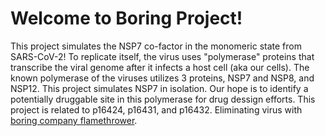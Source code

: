 # Welcome to Boring Project!

This project simulates the NSP7 co-factor in the monomeric state from SARS-CoV-2! To replicate itself, the virus uses "polymerase" proteins that transcribe the viral genome after it infects a host cell (aka our cells). The known polymerase of the viruses utilizes 3 proteins, NSP7 and NSP8, and NSP12. This project simulates NSP7 in isolation. Our hope is to identify a potentially druggable site in this polymerase for drug dessign efforts. This project is related to p16424, p16431, and p16432. Eliminating virus with [boring company flamethrower](https://boring-company.webflow.io/).
